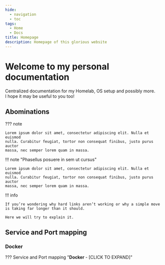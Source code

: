 ```yaml
---
hide:
  - navigation
  - toc
tags:
  - Home
  - Docs
title: Homepage
description: Homepage of this glorious website
---
```

# Welcome to my personal documentation

Centralized documentation for my Homelab, OS setup and possibly more.  
I hope it may be useful to you too!

## Abominations

??? note

    Lorem ipsum dolor sit amet, consectetur adipiscing elit. Nulla et euismod
    nulla. Curabitur feugiat, tortor non consequat finibus, justo purus auctor
    massa, nec semper lorem quam in massa.

!!! note "Phasellus posuere in sem ut cursus"

    Lorem ipsum dolor sit amet, consectetur adipiscing elit. Nulla et euismod
    nulla. Curabitur feugiat, tortor non consequat finibus, justo purus auctor
    massa, nec semper lorem quam in massa.

!!! info

    If you’re wondering why hard links aren’t working or why a simple move is taking far longer than it should.

    Here we will try to explain it.

## Service and Port mapping

### Docker

??? Service and Port mapping "**Docker** - [CLICK TO EXPAND]"

